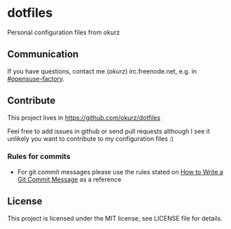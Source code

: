 # dotfiles

Personal configuration files from okurz


## Communication

If you have questions, contact me (*okurz*) irc.freenode.net, e.g. in
[#opensuse-factory](irc://chat.freenode.net/opensuse-factory).


## Contribute

This project lives in https://github.com/okurz/dotfiles

Feel free to add issues in github or send pull requests although I see it
unlikely you want to contribute to my configuration files :)


### Rules for commits

* For git commit messages please use the rules stated on
  [How to Write a Git Commit Message](http://chris.beams.io/posts/git-commit/) as
  a reference

## License

This project is licensed under the MIT license, see LICENSE file for details.
